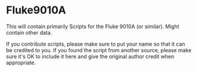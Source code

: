 # Fluke9010A
This will contain primarily Scripts for the Fluke 9010A (or similar).  Might contain other data.

If you contribute scripts, please make sure to put your name so that it can be credited to you.   If you found the script from another source, please make sure it's OK to include it here and give the original author credit when appropriate.
